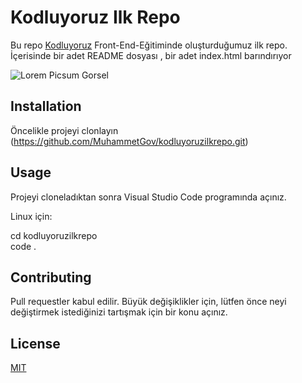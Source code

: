# **Kodluyoruz Ilk Repo**
Bu repo [Kodluyoruz](https://https://www.kodluyoruz.org) Front-End-Eğitiminde oluşturduğumuz ilk repo. İçerisinde bir adet README dosyası , bir adet index.html barındırıyor 

![Lorem Picsum Gorsel](https://picsum.photos/200/300)

## **Installation**

Öncelikle projeyi clonlayın (https://github.com/MuhammetGov/kodluyoruzilkrepo.git)
## **Usage**

Projeyi cloneladıktan sonra Visual Studio Code programında açınız.

Linux için:

 cd kodluyoruzilkrepo  
 code .
## **Contributing**

Pull requestler kabul edilir. Büyük değişiklikler için, lütfen önce neyi değiştirmek istediğinizi tartışmak için bir konu açınız.

## **License**
[MIT](https://choosealicense.com/licenses/mit/)